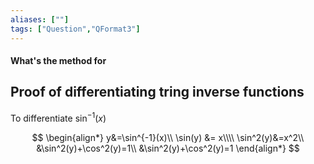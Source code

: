 ```yaml
---
aliases: [""]
tags: ["Question","QFormat3"]
---
```


#### What's the method for
## Proof of differentiating tring inverse functions

To differentiate $\sin^{-1}(x)$

$$ 
\begin{align*}
	y&=\sin^{-1}(x)\\
\sin(y) &= x\\\\
\sin^2(y)&=x^2\\
&\sin^2(y)+\cos^2(y)=1\\
&\sin^2(y)+\cos^2(y)=1
\end{align*}
$$
